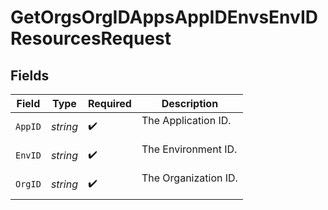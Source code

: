 # GetOrgsOrgIDAppsAppIDEnvsEnvIDResourcesRequest


## Fields

| Field                  | Type                   | Required               | Description            |
| ---------------------- | ---------------------- | ---------------------- | ---------------------- |
| `AppID`                | *string*               | :heavy_check_mark:     | The Application ID.<br/><br/> |
| `EnvID`                | *string*               | :heavy_check_mark:     | The Environment ID.<br/><br/> |
| `OrgID`                | *string*               | :heavy_check_mark:     | The Organization ID.<br/><br/> |